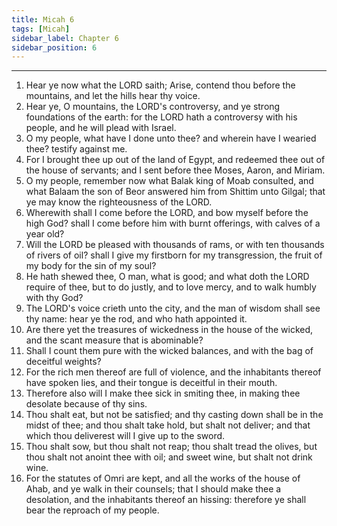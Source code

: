```yaml
---
title: Micah 6
tags: [Micah]
sidebar_label: Chapter 6
sidebar_position: 6
---
```


---
1. Hear ye now what the LORD saith; Arise, contend thou before the mountains, and let the hills hear thy voice.
2. Hear ye, O mountains, the LORD's controversy, and ye strong foundations of the earth: for the LORD hath a controversy with his people, and he will plead with Israel.
3. O my people, what have I done unto thee? and wherein have I wearied thee? testify against me.
4. For I brought thee up out of the land of Egypt, and redeemed thee out of the house of servants; and I sent before thee Moses, Aaron, and Miriam.
5. O my people, remember now what Balak king of Moab consulted, and what Balaam the son of Beor answered him from Shittim unto Gilgal; that ye may know the righteousness of the LORD.
6. Wherewith shall I come before the LORD, and bow myself before the high God? shall I come before him with burnt offerings, with calves of a year old?
7. Will the LORD be pleased with thousands of rams, or with ten thousands of rivers of oil? shall I give my firstborn for my transgression, the fruit of my body for the sin of my soul?
8. He hath shewed thee, O man, what is good; and what doth the LORD require of thee, but to do justly, and to love mercy, and to walk humbly with thy God?
9. The LORD's voice crieth unto the city, and the man of wisdom shall see thy name: hear ye the rod, and who hath appointed it.
10. Are there yet the treasures of wickedness in the house of the wicked, and the scant measure that is abominable?
11. Shall I count them pure with the wicked balances, and with the bag of deceitful weights?
12. For the rich men thereof are full of violence, and the inhabitants thereof have spoken lies, and their tongue is deceitful in their mouth.
13. Therefore also will I make thee sick in smiting thee, in making thee desolate because of thy sins.
14. Thou shalt eat, but not be satisfied; and thy casting down shall be in the midst of thee; and thou shalt take hold, but shalt not deliver; and that which thou deliverest will I give up to the sword.
15. Thou shalt sow, but thou shalt not reap; thou shalt tread the olives, but thou shalt not anoint thee with oil; and sweet wine, but shalt not drink wine.
16. For the statutes of Omri are kept, and all the works of the house of Ahab, and ye walk in their counsels; that I should make thee a desolation, and the inhabitants thereof an hissing: therefore ye shall bear the reproach of my people.